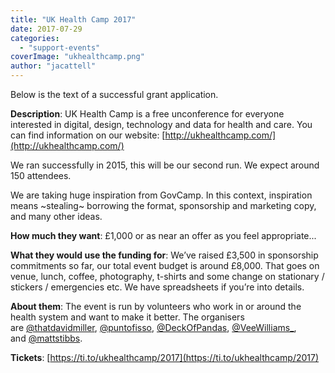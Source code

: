 ```yaml
---
title: "UK Health Camp 2017"
date: 2017-07-29
categories: 
  - "support-events"
coverImage: "ukhealthcamp.png"
author: "jacattell"
---
```


Below is the text of a successful grant application.

**Description**: UK Health Camp is a free unconference for everyone interested in digital, design, technology and data for health and care. You can find information on our website: [http://ukhealthcamp.com/](http://ukhealthcamp.com/)

We ran successfully in 2015, this will be our second run. We expect around 150 attendees.

We are taking huge inspiration from GovCamp. In this context, inspiration means ~stealing~ borrowing the format, sponsorship and marketing copy, and many other ideas.

**How much they want**: £1,000 or as near an offer as you feel appropriate...

**What they would use the funding for**: We’ve raised £3,500 in sponsorship commitments so far, our total event budget is around £8,000. That goes on venue, lunch, coffee, photography, t-shirts and some change on stationary / stickers / emergencies etc. We have spreadsheets if you’re into details.

**About them**: The event is run by volunteers who work in or around the health system and want to make it better. The organisers are [@thatdavidmiller](http://twitter.com/thatdavidmiller), [@puntofisso](http://twitter.com/puntofisso), [@DeckOfPandas](http://twitter.com/deckofpandas), [@VeeWilliams\_](http://twitter.com/VeeWilliams_), and [@mattstibbs](http://twitter.com/mattstibbs).

**Tickets**: [https://ti.to/ukhealthcamp/2017](https://ti.to/ukhealthcamp/2017)

